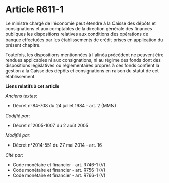 # Article R611-1

Le ministre chargé de l'économie peut étendre à la Caisse des dépôts et consignations et aux  comptables de la direction
générale des finances publiques les dispositions relatives aux conditions des opérations de banque effectuées par les
établissements de crédit prises en application du présent chapitre. 

Toutefois, les dispositions mentionnées à l'alinéa précédent ne peuvent être rendues applicables ni aux consignations, ni au
régime des fonds dont des dispositions législatives ou réglementaires propres à ces fonds confient la gestion à la Caisse des
dépôts et consignations en raison du statut de cet établissement.

**Liens relatifs à cet article**

_Anciens textes_:

  - Décret n°84-708 du 24 juillet 1984 - art. 2 (MMN)

_Codifié par_:

  - Décret n°2005-1007 du 2 août 2005

_Modifié par_:

  - Décret n°2014-551 du 27 mai 2014 - art. 16

_Cité par_:

  - Code monétaire et financier - art. R746-1 (V)
  - Code monétaire et financier - art. R756-1 (V)
  - Code monétaire et financier - art. R766-1 (V)
